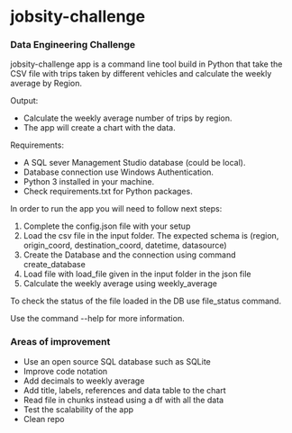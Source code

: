 # jobsity-challenge
### Data Engineering Challenge


jobsity-challenge app is a command line tool build in Python that take the CSV file with trips taken by different vehicles and calculate the weekly average by Region.

Output:
- Calculate the weekly average number of trips by region. 
- The app will create a chart with the data.

Requirements:
- A SQL sever Management Studio database (could be local).
- Database connection use Windows Authentication.
- Python 3 installed in your machine.
- Check requirements.txt for Python packages.
        
In order to run the app you will need to follow next steps:
1. Complete the config.json file with your setup 
2. Load the csv file in the input folder. The expected schema is (region, origin_coord, destination_coord, datetime, datasource)  
3. Create the Database and the connection using command create_database
4. Load file with load_file given in the input folder in the json file 
5. Calculate the weekly average using weekly_average 
            
To check the status of the file loaded in the DB use file_status command. 

Use the command --help for more information.

### Areas of improvement 
- Use an open source SQL database such as SQLite 
- Improve code notation
- Add decimals to weekly average
- Add title, labels, references and data table to the chart
- Read file in chunks instead using a df with all the data
- Test the scalability of the app
- Clean repo